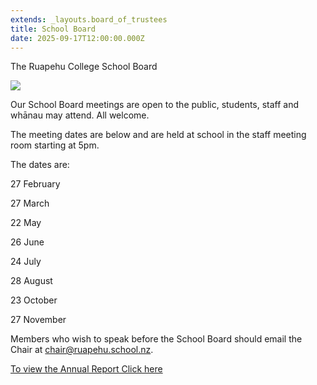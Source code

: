 ```yaml
---
extends: _layouts.board_of_trustees
title: School Board
date: 2025-09-17T12:00:00.000Z
---
```

The Ruapehu College School Board

![](https://res.cloudinary.com/ruapehu-college/image/upload/v1740965284/DSC_6958_ckong6.jpg)

Our School Board meetings are open to the public, students, staff and whānau may attend. All welcome. 

The meeting dates are below and are held at school in the staff meeting room starting at 5pm.

The dates are:

27 February

27 March

22 May

26 June

24 July

28 August

23 October

27 November

Members who wish to speak before the School Board should email the Chair at chair@ruapehu.school.nz.

[To view the Annual Report Click here](https://res.cloudinary.com/ruapehu-college/image/upload/v1746051956/Financial_Statements_1_1_c4nadz.pdf)
